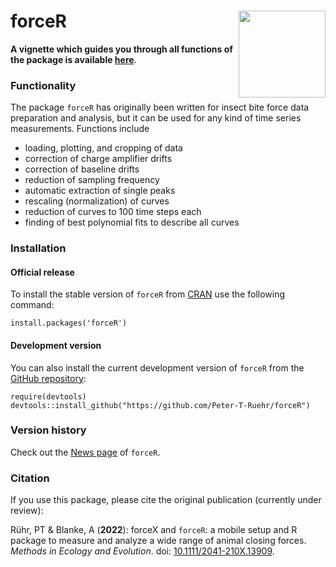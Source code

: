 # forceR <img src="man/figures/logo.png" align="right" height="139"/>

**A vignette which guides you through all functions of the package is available [here](https://htmlpreview.github.io/?https://github.com/Peter-T-Ruehr/forceR/blob/main/vignettes/forceR.html)**.

### Functionality

The package `forceR` has originally been written for insect bite force data preparation and analysis, but it can be used for any kind of time series measurements. Functions include

-   loading, plotting, and cropping of data
-   correction of charge amplifier drifts
-   correction of baseline drifts
-   reduction of sampling frequency
-   automatic extraction of single peaks
-   rescaling (normalization) of curves
-   reduction of curves to 100 time steps each
-   finding of best polynomial fits to describe all curves

### Installation

#### Official release

To install the stable version of `forceR` from [CRAN](https://CRAN.R-project.org/package=forceR) use the following command:

    install.packages('forceR')

#### Development version

You can also install the current development version of `forceR` from the [GitHub repository](https://github.com/Peter-T-Ruehr/forceR):

    require(devtools)
    devtools::install_github("https://github.com/Peter-T-Ruehr/forceR")

### Version history

Check out the [News page](https://github.com/Peter-T-Ruehr/forceR/blob/main/NEWS.md) of `forceR`.

### Citation

If you use this package, please cite the original publication (currently under review):

Rühr, PT & Blanke, A (**2022**): forceX and `forceR`: a mobile setup and R package to measure and analyze a wide range of animal closing forces. *Methods in Ecology and Evolution*. doi: [10.1111/2041-210X.13909](https://doi.org/10.1111/2041-210X.13909).
